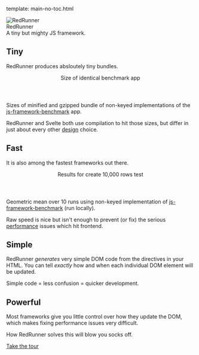 template: main-no-toc.html

<div class="logo">
  <div class="logo__logo">
    <img class="logo__image" src="/static/img/avatar.svg" alt="RedRunner" />
  </div>
  <div class="logo__text">
    <div class="logo__name">RedRunner</div>
    <div class="logo__slogan">A tiny but mighty JS framework.</div>
  </div>
</div>

<div class="info">
  <div class="pure-g">
    <div class="pure-u-1 pure-u-sm-1-2">
      <div class="info__block">
        <h2>Tiny</h2>
        <p>
          RedRunner produces absloutely tiny bundles.
        </p>
        <div class="stats_div">
          <header>Size of identical benchmark app</header>
          <div class="stats_table" id="framework_size_chart"></div>
          <footer>
            Sizes of minified and gzipped bundle of non-keyed implementations of the <a href="https://github.com/krausest/js-framework-benchmark">js-framework-benchmark</a> app.
          </footer>
        </div>
        <p>
          RedRunner and Svelte both use compilation to hit those sizes, but differ in just about every other <a href="/read/design">design</a> choice.
        </p>
      </div>
    </div>
    <div class="pure-u-1 pure-u-sm-1-2">
      <div class="info__block">
        <h2>Fast</h2>
        <p>
          It is also among the fastest frameworks out there.
        </p>
        <div class="stats_div">
          <header>Results for create 10,000 rows test</header>
          <div class="stats_table" id="framework_speed_chart"></div>
          <footer>
            Geometric mean over 10 runs using non-keyed implementation of <a href="https://github.com/krausest/js-framework-benchmark">js-framework-benchmark</a> (run locally).
          </footer>
        </div>
        <p>
          Raw speed is nice but isn't enough to prevent (or fix) the serious <a href="/read/performance">performance</a> issues which hit frontend.
        </p>
      </div>
    </div>
  </div>  
</div>


<div class="info">
  <div class="pure-g">
    <div class="pure-u-1 pure-u-sm-1-2">
      <div class="info__block">
        <h2>Simple</h2>
        <p>
          RedRunner <i>generates</i> very simple DOM code from the directives in your HTML.
          You can tell <i>exactly</i> how and when each individual DOM element will be updated.
        </p>
        <p>
          Simple code = less confusion = quicker development.
        </p>
      </div>
    </div>
    <div class="pure-u-1 pure-u-sm-1-2">
      <div class="info__block">
      <h2>Powerful</h2>
        <p>
          Most frameworks give you little control over how they update the DOM, which makes fixing performance issues very difficult.
        </p>
        <p>
          How RedRunner solves this will blow you socks off.
        </p>
      </div>
    </div>
  </div>
</div>

<div class="call-to-action">
  <a href="/tour">Take the tour</a>
</div>


<script type="text/javascript">
  drawChart(frameworkStats, "createRows", "framework_speed_chart", "ms");
  drawChart(frameworkStats, "size", "framework_size_chart", " kB");
</script>